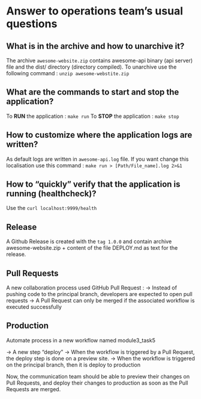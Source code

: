 # Answer to operations team’s usual questions

## What is in the archive and how to unarchive it?

The archive ```awesome-website.zip``` contains awesome-api binary (api server)
file and the dist/ directory (directory compiled).
To unarchive use the following command :  ```unzip awesome-webstite.zip```

## What are the commands to start and stop the application?

To **RUN** the application : ```make run```
To **STOP** the application : ```make stop```

## How to customize where the application logs are written?

As default logs are written in ```awesome-api.log``` file. If you want
change this localisation use this command : ```make run > [Path/File_name].log 2>&1```

## How to “quickly” verify that the application is running (healthcheck)?

Use the ```curl localhost:9999/health```

## Release

A Github Release is created with the ```tag 1.0.0``` and contain archive
awesome-website.zip + content of the file DEPLOY.md as text for the release.

## Pull Requests

A new collaboration process used GitHub Pull Request :
-> Instead of pushing code to the principal branch, developers
are expected to open pull requests
-> A Pull Request can only be merged if the associated workflow is executed successfully

## Production

Automate process in a new workflow named module3_task5

-> A new step “deploy”
-> When the workflow is triggered by a Pull Request, the deploy step is
done on a preview site.
-> When the workflow is triggered on the principal branch, then it is deploy to production

Now, the communication team should be able to preview their changes on Pull
Requests, and deploy their changes to production as soon as the Pull
Requests are merged.
